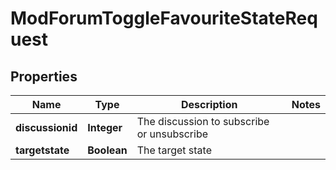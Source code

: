 

# ModForumToggleFavouriteStateRequest


## Properties

| Name | Type | Description | Notes |
|------------ | ------------- | ------------- | -------------|
|**discussionid** | **Integer** | The discussion to subscribe or unsubscribe |  |
|**targetstate** | **Boolean** | The target state |  |



